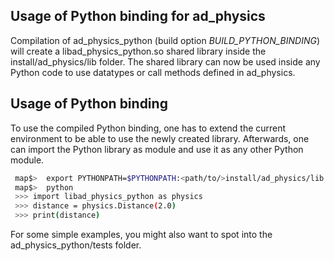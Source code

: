 ## Usage of Python binding for ad_physics

Compilation of ad_physics_python (build option *BUILD_PYTHON_BINDING*)
will create a libad_physics_python.so shared library inside
the install/ad_physics/lib folder.
The shared library can now be used inside any Python code to use
datatypes or call methods defined in ad_physics.

## Usage of Python binding
To use the compiled Python binding, one has to extend the current environment
to be able to use the newly created library. Afterwards, one can import the
Python library as module and use it as any other Python module.
```bash
 map$>  export PYTHONPATH=$PYTHONPATH:<path/to/>install/ad_physics/lib
 map$>  python
 >>> import libad_physics_python as physics
 >>> distance = physics.Distance(2.0)
 >>> print(distance)
```

For some simple examples, you might also want to spot into the ad_physics_python/tests folder.
